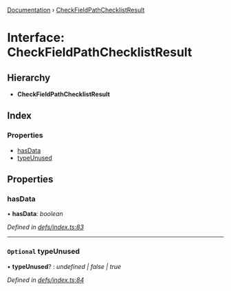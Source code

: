 [Documentation](../README.md) › [CheckFieldPathChecklistResult](checkfieldpathchecklistresult.md)

# Interface: CheckFieldPathChecklistResult

## Hierarchy

* **CheckFieldPathChecklistResult**

## Index

### Properties

* [hasData](checkfieldpathchecklistresult.md#hasdata)
* [typeUnused](checkfieldpathchecklistresult.md#optional-typeunused)

## Properties

###  hasData

• **hasData**: *boolean*

*Defined in [defs/index.ts:83](https://github.com/badbatch/graphql-box/blob/8313ce9/packages/cache-manager/src/defs/index.ts#L83)*

___

### `Optional` typeUnused

• **typeUnused**? : *undefined | false | true*

*Defined in [defs/index.ts:84](https://github.com/badbatch/graphql-box/blob/8313ce9/packages/cache-manager/src/defs/index.ts#L84)*
